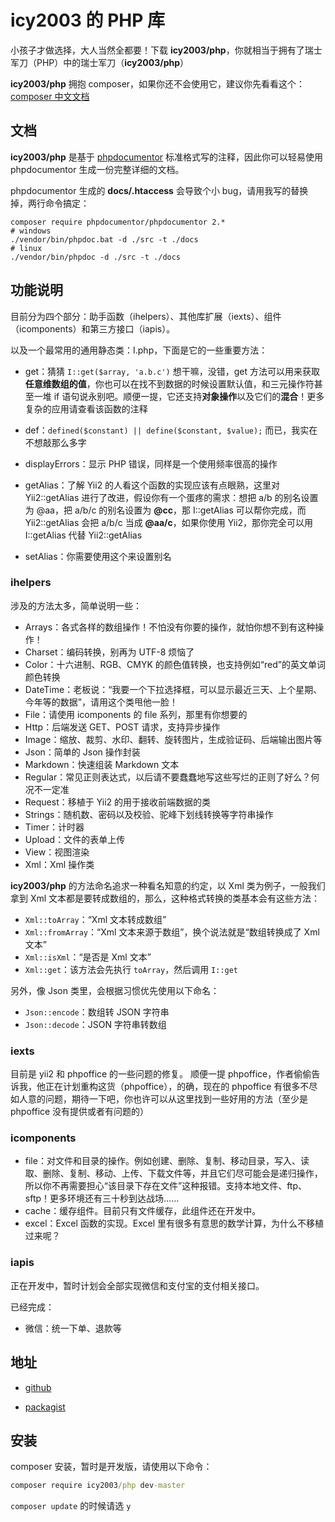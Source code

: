 # icy2003 的 PHP 库

小孩子才做选择，大人当然全都要！下载 **icy2003/php**，你就相当于拥有了瑞士军刀（PHP）中的瑞士军刀（**icy2003/php**）

**icy2003/php** 拥抱 composer，如果你还不会使用它，建议你先看看这个：[composer 中文文档](https://docs.phpcomposer.com/)

## 文档

**icy2003/php** 是基于 [phpdocumentor](https://www.phpdoc.org/) 标准格式写的注释，因此你可以轻易使用 phpdocumentor 生成一份完整详细的文档。

phpdocumentor 生成的 **docs/.htaccess** 会导致个小 bug，请用我写的替换掉，两行命令搞定：

```shell
composer require phpdocumentor/phpdocumentor 2.*
# windows
./vendor/bin/phpdoc.bat -d ./src -t ./docs
# linux
./vendor/bin/phpdoc -d ./src -t ./docs
```

## 功能说明

目前分为四个部分：助手函数（ihelpers）、其他库扩展（iexts）、组件（icomponents）和第三方接口（iapis）。

以及一个最常用的通用静态类：I.php，下面是它的一些重要方法：

- get：猜猜 `I::get($array, 'a.b.c')` 想干嘛，没错，get 方法可以用来获取**任意维数组的值**，你也可以在找不到数据的时候设置默认值，和三元操作符甚至一堆 if 语句说永别吧。顺便一提，它还支持**对象操作**以及它们的**混合**！更多复杂的应用请查看该函数的注释

- def：`defined($constant) || define($constant, $value);` 而已，我实在不想敲那么多字

- displayErrors：显示 PHP 错误，同样是一个使用频率很高的操作

- getAlias：了解 Yii2 的人看这个函数的实现应该有点眼熟，这里对 Yii2::getAlias 进行了改进，假设你有一个蛋疼的需求：想把 a/b 的别名设置为 @aa，把 a/b/c 的别名设置为 **@cc**，那 I::getAlias 可以帮你完成，而 Yii2::getAlias 会把 a/b/c 当成 **@aa/c**，如果你使用 Yii2，那你完全可以用 I::getAlias 代替 Yii2::getAlias

- setAlias：你需要使用这个来设置别名

### ihelpers

涉及的方法太多，简单说明一些：

- Arrays：各式各样的数组操作！不怕没有你要的操作，就怕你想不到有这种操作！
- Charset：编码转换，别再为 UTF-8 烦恼了
- Color：十六进制、RGB、CMYK 的颜色值转换，也支持例如“red”的英文单词颜色转换
- DateTime：老板说：“我要一个下拉选择框，可以显示最近三天、上个星期、今年等的数据”，请用这个类甩他一脸！
- File：请使用 icomponents 的 file 系列，那里有你想要的
- Http：后端发送 GET、POST 请求，支持异步操作
- Image：缩放、裁剪、水印、翻转、旋转图片，生成验证码、后端输出图片等
- Json：简单的 Json 操作封装
- Markdown：快速组装 Markdown 文本
- Regular：常见正则表达式，以后请不要蠢蠢地写这些写烂的正则了好么？何况不一定准
- Request：移植于 Yii2 的用于接收前端数据的类
- Strings：随机数、密码以及校验、驼峰下划线转换等字符串操作
- Timer：计时器
- Upload：文件的表单上传
- View：视图渲染
- Xml：Xml 操作类

**icy2003/php** 的方法命名追求一种看名知意的约定，以 Xml 类为例子，一般我们拿到 Xml 文本都是要转成数组的，那么，这种格式转换的类基本会有这些方法：

- `Xml::toArray`：“Xml 文本转成数组”
- `Xml::fromArray`：“Xml 文本来源于数组”，换个说法就是“数组转换成了 Xml 文本”
- `Xml::isXml`：“是否是 Xml 文本”
- `Xml::get`：该方法会先执行 `toArray`，然后调用 `I::get`

另外，像 Json 类里，会根据习惯优先使用以下命名：

- `Json::encode`：数组转 JSON 字符串
- `Json::decode`：JSON 字符串转数组

### iexts

目前是 yii2 和 phpoffice 的一些问题的修复。
顺便一提 phpoffice，作者偷偷告诉我，他正在计划重构这货（phpoffice），的确，现在的 phpoffice 有很多不尽如人意的问题，期待一下吧，你也许可以从这里找到一些好用的方法（至少是 phpoffice 没有提供或者有问题的）

### icomponents

- file：对文件和目录的操作。例如创建、删除、复制、移动目录，写入、读取、删除、复制、移动、上传、下载文件等，并且它们尽可能会是递归操作，所以你不再需要担心“该目录下存在文件”这种报错。支持本地文件、ftp、sftp！更多环境还有三十秒到达战场……
- cache：缓存组件。目前只有文件缓存，此组件还在开发中。
- excel：Excel 函数的实现。Excel 里有很多有意思的数学计算，为什么不移植过来呢？

### iapis

正在开发中，暂时计划会全部实现微信和支付宝的支付相关接口。

已经完成：

- 微信：统一下单、退款等

## 地址

-  [github](https://github.com/icy2003/php)

-  [packagist](https://packagist.org/packages/icy2003/php)

## 安装

composer 安装，暂时是开发版，请使用以下命令：

```cmd
composer require icy2003/php dev-master
```

`composer update` 的时候请选 `y`